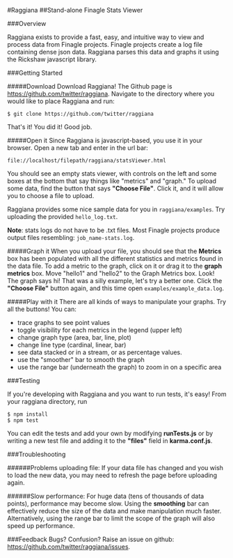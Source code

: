 #Raggiana
##Stand-alone Finagle Stats Viewer

###Overview

Raggiana exists to provide a fast, easy, and intuitive way to view and process data from Finagle projects. Finagle projects create a log file containing dense json data. Raggiana parses this data and graphs it using the Rickshaw javascript library.

###Getting Started

#####Download
Download Raggiana! The Github page is <https://github.com/twitter/raggiana>. Navigate to the directory where you would like to place Raggiana and run:

	$ git clone https://github.com/twitter/raggiana
	
That's it! You did it! Good job.

#####Open it
Since Raggiana is javascript-based, you use it in your browser. Open a new tab and enter in the url bar:

	file://localhost/filepath/raggiana/statsViewer.html
	
You should see an empty stats viewer, with controls on the left and some boxes at the bottom that say things like "metrics" and "graph." To upload some data, find the button that says __"Choose File"__. Click it, and it will allow you to choose a file to upload.

Raggiana provides some nice sample data for you in `raggiana/examples`. Try uploading the provided `hello_log.txt`.

__Note__: stats logs do not have to be .txt files. Most Finagle projects produce output files resembling: `job_name-stats.log`.

#####Graph it
When you upload your file, you should see that the __Metrics__ box has been populated with all the different statistics and metrics found in the data file. To add a metric to the graph, click on it or drag it to the __graph metrics__ box. Move "hello1" and "hello2" to the Graph Metrics box. Look! The graph says hi! That was a silly example, let's try a better one. Click the __"Choose File"__  button again, and this time open `examples/example_data.log`. 

#####Play with it
There are all kinds of ways to manipulate your graphs. Try all the buttons! You can:

* trace graphs to see point values
* toggle visibility for each metrics in the legend (upper left)
* change graph type (area, bar, line, plot)
* change line type (cardinal, linear, bar)
* see data stacked or in a stream, or as percentage values.
* use the "smoother" bar to smooth the graph
* use the range bar (underneath the graph) to zoom in on a specific area

###Testing

If you're developing with Raggiana and you want to run tests, it's easy! From your raggiana directory, run 

	$ npm install
	$ npm test

You can edit the tests and add your own by modifying __runTests.js__ or by writing a new test file and adding it to the __"files"__ field in __karma.conf.js__.  

###Troubleshooting

######Problems uploading file:
If your data file has changed and you wish to load the new data, you may need to refresh the page before uploading again. 

######Slow performance:
For huge data (tens of thousands of data points), performance may become slow. Using the __smoothing__ bar can effectively reduce the size of the data and make manipulation much faster. Alternatively, using the range bar to limit the scope of the graph will also speed up performance.

###Feedback
Bugs? Confusion? Raise an issue on github: <https://github.com/twitter/raggiana/issues>.





